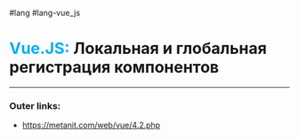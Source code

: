 #lang #lang-vue_js
# <font color="#00b0f0">Vue.JS:</font> Локальная и глобальная регистрация компонентов
---
### Outer links:
- https://metanit.com/web/vue/4.2.php